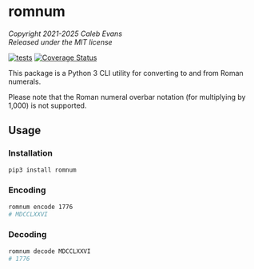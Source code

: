# romnum

*Copyright 2021-2025 Caleb Evans*  
*Released under the MIT license*

[![tests](https://github.com/caleb531/romnum/actions/workflows/tests.yml/badge.svg)](https://github.com/caleb531/romnum/actions/workflows/tests.yml)
[![Coverage Status](https://coveralls.io/repos/caleb531/romnum/badge.svg?branch=main)](https://coveralls.io/r/caleb531/romnum?branch=main)

This package is a Python 3 CLI utility for converting to and from Roman
numerals.

Please note that the Roman numeral overbar notation (for multiplying by 1,000)
is not supported.

## Usage

### Installation

```sh
pip3 install romnum
```

### Encoding

```sh
romnum encode 1776
# MDCCLXXVI
```

### Decoding

```sh
romnum decode MDCCLXXVI
# 1776

```
